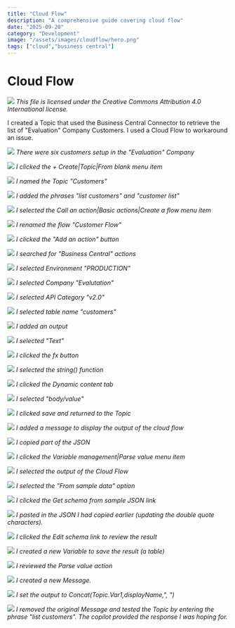```yaml
---
title: "Cloud Flow"
description: "A comprehensive guide covering cloud flow"
date: "2025-09-20"
category: "Development"
image: "/assets/images/cloudflow/hero.png"
tags: ["cloud","business central"]
---
```


# Cloud Flow

![](/assets/images/cloudflow/office-365-icon-500x500.png)
*This file is licensed under the Creative Commons Attribution 4.0 International license.*


I created a Topic that used the Business Central Connector to retrieve the list of "Evaluation" Company Customers. I used a Cloud Flow to workaround an issue.

![](/assets/images/cloudflow/screenshot-2024-02-26-at-11.41.15-am-1836x1146.png)
*There were six customers setup in the "Evaluation" Company*

![](/assets/images/cloudflow/screenshot-2024-02-26-at-9.07.19-am-1836x949.png)
*I clicked the + Create|Topic|From blank menu item*

![](/assets/images/cloudflow/screenshot-2024-02-26-at-9.08.17-am-1836x332.png)
*I named the Topic "Customers"*

![](/assets/images/cloudflow/screenshot-2024-02-26-at-9.08.53-am-1836x865.png)
*I added the phrases "list customers" and "customer list"*

![](/assets/images/cloudflow/screenshot-2024-02-26-at-9.09.15-am-1836x951.png)
*I selected the Call an action|Basic actions|Create a flow menu item*

![](/assets/images/cloudflow/screenshot-2024-02-26-at-9.10.02-am-1836x198.png)
*I renamed the flow "Customer Flow"*

![](/assets/images/cloudflow/screenshot-2024-02-26-at-9.10.43-am-1836x360.png)
*I clicked the "Add an action" button*

![](/assets/images/cloudflow/screenshot-2024-02-26-at-9.11.19-am-1836x722.png)
*I searched for "Business Central" actions*

![](/assets/images/cloudflow/screenshot-2024-02-26-at-9.13.23-am-1836x873.png)
*I selected Environment "PRODUCTION"*

![](/assets/images/cloudflow/screenshot-2024-02-26-at-9.13.34-am-1836x857.png)
*I selected Company "Evalutation"*

![](/assets/images/cloudflow/screenshot-2024-02-26-at-9.13.48-am-1836x1043.png)
*I selected API Category "v2.0"*

![](/assets/images/cloudflow/screenshot-2024-02-26-at-9.14.25-am-1836x858.png)
*I selected table name "customers"*

![](/assets/images/cloudflow/screenshot-2024-02-26-at-9.15.01-am-1836x400.png)
*I added an output*

![](/assets/images/cloudflow/screenshot-2024-02-26-at-9.15.10-am-1836x502.png)
*I selected "Text"*

![](/assets/images/cloudflow/screenshot-2024-02-26-at-9.23.44-am-1836x436.png)
*I clicked the fx button*

![](/assets/images/cloudflow/screenshot-2024-02-26-at-9.23.56-am-1836x998.png)
*I selected the string() function*

![](/assets/images/cloudflow/screenshot-2024-02-26-at-9.24.11-am-1836x990.png)
*I clicked the Dynamic content tab*

![](/assets/images/cloudflow/screenshot-2024-02-26-at-9.24.21-am-1836x984.png)
*I selected "body/value"*

![](/assets/images/cloudflow/screenshot-2024-02-26-at-9.24.31-am-1836x766.png)
*I clicked save and returned to the Topic*

![](/assets/images/cloudflow/screenshot-2024-02-26-at-9.25.35-am-1836x1020.png)
*I added a message to display the output of the cloud flow*

![](/assets/images/cloudflow/screenshot-2024-02-26-at-9.26.07-am-1836x1040.png)
*I copied part of the JSON*

![](/assets/images/cloudflow/screenshot-2024-02-26-at-9.26.24-am-1836x1040.png)
*I clicked the Variable management|Parse value menu item*

![](/assets/images/cloudflow/screenshot-2024-02-26-at-9.26.44-am-1836x1040.png)
*I selected the output of the Cloud Flow*

![](/assets/images/cloudflow/screenshot-2024-02-26-at-9.26.58-am-1836x1042.png)
*I selected the "From sample data" option*

![](/assets/images/cloudflow/screenshot-2024-02-26-at-9.27.12-am-1836x1029.png)
*I clicked the Get schema from sample JSON link*

![](/assets/images/cloudflow/screenshot-2024-02-26-at-9.40.17-am-1836x1039.png)
*I pasted in the JSON I had copied earlier (updating the double quote characters).*

![](/assets/images/cloudflow/screenshot-2024-02-26-at-9.40.31-am-1836x1037.png)
*I clicked the Edit schema link to review the result*

![](/assets/images/cloudflow/screenshot-2024-02-26-at-9.40.49-am-1836x1040.png)
*I created a new Variable to save the result (a table)*

![](/assets/images/cloudflow/screenshot-2024-02-26-at-9.41.04-am-1836x1040.png)
*I reviewed the Parse value action*

![](/assets/images/cloudflow/screenshot-2024-02-26-at-9.41.51-am-1836x1037.png)
*I created a new Message.*

![](/assets/images/cloudflow/screenshot-2024-02-26-at-9.42.06-am-1836x1040.png)
*I set the output to Concat(Topic.Var1,displayName,", ")*

![](/assets/images/cloudflow/screenshot-2024-02-26-at-9.43.07-am-1836x1038.png)
*I removed the original Message and tested the Topic by entering the phrase "list customers". The copilot provided the response I was hoping for.*
